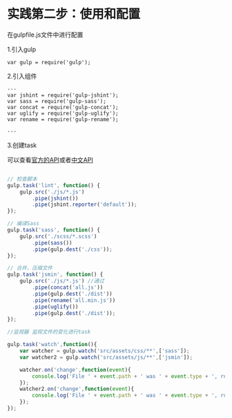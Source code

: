 # 实践第二步：使用和配置

在gulpfile.js文件中进行配置

1.引入gulp

```
var gulp = require('gulp');
```

2.引入组件

```
···
var jshint = require('gulp-jshint');
var sass = require('gulp-sass');
var concat = require('gulp-concat');
var uglify = require('gulp-uglify');
var rename = require('gulp-rename');

···
```

3.创建task

可以查看[官方的API](https://github.com/gulpjs/gulp/tree/master/docs)或者[中文API](http://www.gulpjs.com.cn/docs/api/)



```js

// 检查脚本
gulp.task('lint', function() {
    gulp.src('./js/*.js')
        .pipe(jshint())
        .pipe(jshint.reporter('default'));
});

// 编译Sass
gulp.task('sass', function() {
    gulp.src('./scss/*.scss')
        .pipe(sass())
        .pipe(gulp.dest('./css'));
});

// 合并，压缩文件
gulp.task('jsmin', function() {
    gulp.src('./js/*.js') //通过
        .pipe(concat('all.js'))
        .pipe(gulp.dest('./dist'))
        .pipe(rename('all.min.js'))
        .pipe(uglify())
        .pipe(gulp.dest('./dist'));
});

//监视器 监视文件的变化进行task

gulp.task('watch',function(){
	var watcher = gulp.watch('src/assets/css/**',['sass']);
	var watcher2 = gulp.watch('src/assets/js/**',['jsmin']);

	watcher.on('change',function(event){
		console.log('File ' + event.path + ' was ' + event.type + ', running tasks...');
	});
	watcher2.on('change',function(event){
		console.log('File ' + event.path + ' was ' + event.type + ', running tasks...');
	});
});

```



